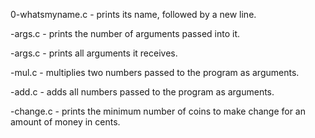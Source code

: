 0-whatsmyname.c - prints its name, followed by a new line.

-args.c - prints the number of arguments passed into it.

-args.c - prints all arguments it receives.

-mul.c - multiplies two numbers passed to the program as arguments.

-add.c - adds all numbers passed to the program as arguments.

-change.c - prints the minimum number of coins to make change for an amount of money in cents.
